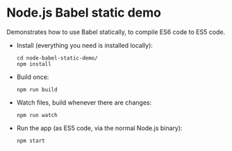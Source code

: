 # Node.js Babel static demo

Demonstrates how to use Babel statically, to compile ES6 code to ES5 code.

* Install (everything you need is installed locally):

    ```
    cd node-babel-static-demo/
    npm install
    ```

* Build once:

    ```
    npm run build
    ```

* Watch files, build whenever there are changes:

    ```
    npm run watch
    ```

* Run the app (as ES5 code, via the normal Node.js binary):

    ```
    npm start
    ```
